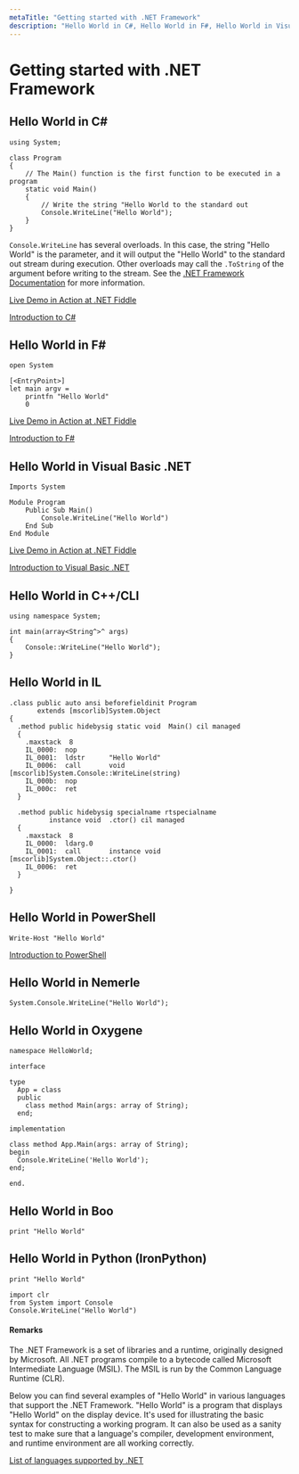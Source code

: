 ```yaml
---
metaTitle: "Getting started with .NET Framework"
description: "Hello World in C#, Hello World in F#, Hello World in Visual Basic .NET, Hello World in C++/CLI, Hello World in IL, Hello World in PowerShell, Hello World in Nemerle, Hello World in Oxygene, Hello World in Boo, Hello World in Python (IronPython)"
---
```


# Getting started with .NET Framework



## Hello World in C#


```dotnet
using System;

class Program
{
    // The Main() function is the first function to be executed in a program
    static void Main()
    {
        // Write the string "Hello World to the standard out
        Console.WriteLine("Hello World");
    }
}

```

`Console.WriteLine` has several overloads. In this case, the string "Hello World" is the parameter, and it will output the "Hello World" to the standard out stream during execution. Other overloads may call the `.ToString` of the argument before writing to the stream.   See the [.NET Framework Documentation](https://msdn.microsoft.com/en-us/library/system.console.writeline) for more information.

[Live Demo in Action at .NET Fiddle](https://dotnetfiddle.net/S7hjxp)

[Introduction to C#](https://stackoverflow.com/documentation/c%23/15/compile-and-run-your-first-c-sharp-program)



## Hello World in F#


```dotnet
open System

[<EntryPoint>]
let main argv = 
    printfn "Hello World" 
    0 

```

[Live Demo in Action at .NET Fiddle](https://dotnetfiddle.net/hDvqwC)

[Introduction to F#](http://stackoverflow.com/documentation/f%23/817/introduction-to-f)



## Hello World in Visual Basic .NET


```dotnet
Imports System

Module Program
    Public Sub Main()
        Console.WriteLine("Hello World")
    End Sub
End Module

```

[Live Demo in Action at .NET Fiddle](https://dotnetfiddle.net/dRDZVe)

[Introduction to Visual Basic .NET](https://stackoverflow.com/documentation/vb.net/352/hello-world)



## Hello World in C++/CLI


```dotnet
using namespace System;

int main(array<String^>^ args)
{
    Console::WriteLine("Hello World");
}

```



## Hello World in IL


```dotnet
.class public auto ansi beforefieldinit Program
       extends [mscorlib]System.Object
{
  .method public hidebysig static void  Main() cil managed
  { 
    .maxstack  8
    IL_0000:  nop
    IL_0001:  ldstr      "Hello World"
    IL_0006:  call       void [mscorlib]System.Console::WriteLine(string)
    IL_000b:  nop
    IL_000c:  ret
  }

  .method public hidebysig specialname rtspecialname 
          instance void  .ctor() cil managed
  {
    .maxstack  8
    IL_0000:  ldarg.0
    IL_0001:  call       instance void [mscorlib]System.Object::.ctor()
    IL_0006:  ret
  }

}

```



## Hello World in PowerShell


```dotnet
Write-Host "Hello World"

```

[Introduction to PowerShell](https://stackoverflow.com/documentation/powershell/822/introduction-to-powershell)



## Hello World in Nemerle


```dotnet
System.Console.WriteLine("Hello World");

```



## Hello World in Oxygene


```dotnet
namespace HelloWorld;

interface

type
  App = class
  public
    class method Main(args: array of String);
  end;

implementation

class method App.Main(args: array of String);
begin
  Console.WriteLine('Hello World');
end;

end.

```



## Hello World in Boo


```dotnet
print "Hello World"

```



## Hello World in Python (IronPython)


```dotnet
print "Hello World"

```

```dotnet
import clr
from System import Console
Console.WriteLine("Hello World")

```



#### Remarks


The .NET Framework is a set of libraries and a runtime, originally designed by Microsoft. All .NET programs compile to a bytecode called Microsoft Intermediate Language (MSIL). The MSIL is run by the Common Language Runtime (CLR).

Below you can find several examples of "Hello World" in various languages that support the .NET Framework. "Hello World" is a program that displays "Hello World" on the display device. It's used for illustrating the basic syntax for constructing a working program. It can also be used as a sanity test to make sure that a language's compiler, development environment, and runtime environment are all working correctly.

[List of languages supported by .NET](https://en.wikipedia.org/wiki/List_of_CLI_languages)

